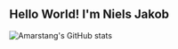 ## Hello World! I'm Niels Jakob

![Amarstang's GitHub stats](https://github-readme-stats.vercel.app/api?username=amarstang&show_icons=true&title_color=ff652f&icon_color=FFE400&text_color=eeeeee&bg_color=141321&border_color=ce7e00&border_radius=10)
